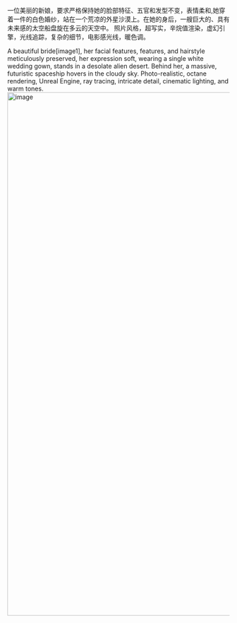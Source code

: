 一位美丽的新娘，要求严格保持她的脸部特征、五官和发型不变，表情柔和,她穿着一件的白色婚纱，站在一个荒凉的外星沙漠上。在她的身后，一艘巨大的、具有未来感的太空船盘旋在多云的天空中。
照片风格，超写实，辛烷值渲染，虚幻引擎，光线追踪，复杂的细节，电影感光线，暖色调。

A beautiful bride[image1], her facial features, features, and hairstyle meticulously preserved, her expression soft, 
wearing a single white wedding gown, stands in a desolate alien desert. Behind her, a massive, futuristic spaceship hovers in the cloudy sky. Photo-realistic, 
octane rendering, Unreal Engine, ray tracing, intricate detail, cinematic lighting, and warm tones.
<img width="864" height="1184" alt="image" src="https://github.com/user-attachments/assets/c11ccb60-f066-4a17-b239-aad979bed64c" />
